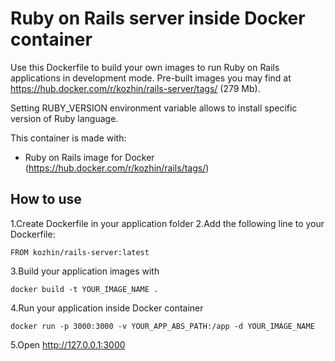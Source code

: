 # Ruby on Rails server inside Docker container

Use this Dockerfile to build your own images to run Ruby on Rails applications in development mode. Pre-built images you may find at <https://hub.docker.com/r/kozhin/rails-server/tags/> (279 Mb).

Setting RUBY_VERSION environment variable allows to install specific version of Ruby language.

This container is made with:

- Ruby on Rails image for Docker (<https://hub.docker.com/r/kozhin/rails/tags/>)

## How to use

1.Create Dockerfile in your application folder
2.Add the following line to your Dockerfile:

`FROM kozhin/rails-server:latest`

3.Build your application images with

`docker build -t YOUR_IMAGE_NAME .`

4.Run your application inside Docker container

`docker run -p 3000:3000 -v YOUR_APP_ABS_PATH:/app -d YOUR_IMAGE_NAME`

5.Open <http://127.0.0.1:3000>
